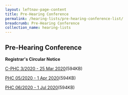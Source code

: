```yaml
---
layout: leftnav-page-content
title: Pre-Hearing Conference
permalink: /hearing-lists/pre-hearing-conference-list/
breadcrumb: Pre-Hearing Conference
collection_name: hearing-lists
---
```


Pre-Hearing Conference
---

**Registrar's Circular Notice**

[C-PHC 3/2020 - 25 Mar 2020](/files/C-Phc032020-25Mar2020.pdf)(594KB)

[PHC 05/2020 - 1 Apr 2020](/files/Phc052020-1Apr2020.pdf)(594KB)

[PHC 06/2020 - 1 Jul 2020](/files/Phc062020-1Jul2020.pdf)(594KB)







